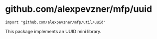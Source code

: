# github.com/alexpevzner/mfp/uuid
```
import "github.com/alexpevzner/mfp/util/uuid"
```

This package implements an UUID mini library.

<!-- vim:ts=8:sw=4:et:textwidth=72
-->
